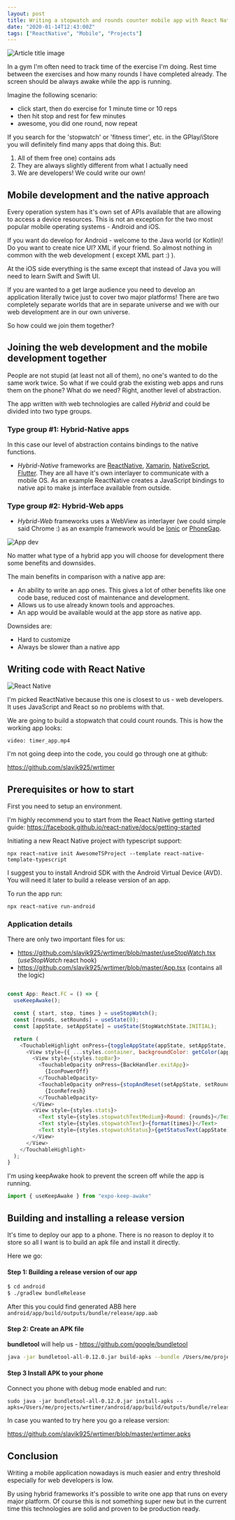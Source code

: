 ```yaml
---
layout: post
title: Writing a stopwatch and rounds counter mobile app with React Native
date: "2020-01-14T12:43:00Z"
tags: ["ReactNative", "Mobile", "Projects"]
---
```


![Article title image](/assets/concept-development-device-flat.jpg "Article title image")

In a gym I'm often need to track time of the exercise I'm doing. Rest time between the exercises and how many rounds I have completed already. The screen should be always awake while the app is running.

Imagine the following scenario:
- click start, then do exercise for 1 minute time or 10 reps
- then hit stop and rest for few minutes
- awesome, you did one round, now repeat

If you search for the 'stopwatch' or 'fitness timer', etc. in the GPlay/iStore you will definitely find many apps that doing this. But:

1. All of them free one) contains ads 
2. They are always slightly different from what I actually need
3. We are developers! We could write our own!

## Mobile development and the native approach

Every operation system has it's own set of APIs available that are allowing to access a device resources. This is not an exception for the two most popular mobile operating systems - Android and iOS.

If you want do develop for Android - welcome to the Java world (or Kotlin)! Do you want to create nice UI? XML if your friend. So almost nothing in common with the web development ( except XML part :) ).

At the iOS side everything is the same except that instead of Java you will need to learn Swift and Swift UI.

If you are wanted to a get large audience you need to develop an application literally twice just to cover two major platforms! There are two completely separate worlds that are in separate universe and we with our web development are in our own universe.

So how could we join them together?

## Joining the web development and the mobile development together

People are not stupid (at least not all of them), no one's wanted to do the same work twice. So what if we could grab the existing web apps and runs them on the phone? What do we need? Right, another level of abstraction.

The app written with web technologies are called *Hybrid* and could be divided into two type groups.

### Type group #1: Hybrid-Native apps

In this case our level of abstraction contains bindings to the native functions.

- _Hybrid-Native_ frameworks are [ReactNative](https://facebook.github.io/react-native), [Xamarin](https://dotnet.microsoft.com/apps/xamarin), [NativeScript](https://www.nativescript.org), [Flutter](https://flutter.dev/). They are all have it's own  interlayer to communicate with a mobile OS. As an example ReactNative creates a JavaScript bindings to native api to make js interface available from outside.

### Type group #2: Hybrid-Web apps

- _Hybrid-Web_ frameworks uses a WebView as interlayer (we could simple said Chrome :) as an example framework would be [Ionic](https://ionicframework.com/) or [PhoneGap](https://phonegap.com).

![App dev](/assets/appdev-infographic.png "App dev")

No matter what type of a hybrid app you will choose for development there some benefits and downsides.

The main benefits in comparison with a native app are:

- An ability to write an app ones. This gives a lot of other benefits like one code base, reduced cost of maintenance and development.
- Allows us to use already known tools and approaches.
- An app would be available would at the app store as native app.


Downsides are:
- Hard to customize
- Always be slower than a native app

## Writing code with React Native

![React Native](/assets/react-native-831x467.png "React Native")

I'm picked ReactNative because this one is closest to us - web developers. It uses JavaScript and React so no problems with that.

We are going to build a stopwatch that could count rounds.
This is how the working app looks:

`video: timer_app.mp4`

I'm not going deep into the code, you could go through one at github:

https://github.com/slavik925/wrtimer

## Prerequisites or how to start

First you need to setup an environment.

I'm highly recommend you to start from the React Native getting started guide:
https://facebook.github.io/react-native/docs/getting-started

Initiating a new React Native project with typescript support:

```
npx react-native init AwesomeTSProject --template react-native-template-typescript
```

I suggest you to install Android SDK with the Android Virtual Device (AVD). You will need it later to build a release version of an app.

To run the app run:

```
npx react-native run-android
```

### Application details

There are only two important files for us:

- https://github.com/slavik925/wrtimer/blob/master/useStopWatch.tsx (_useStopWatch_ react hook)
- https://github.com/slavik925/wrtimer/blob/master/App.tsx (contains all the logic)

```javascript

const App: React.FC = () => {
  useKeepAwake();

  const { start, stop, times } = useStopWatch();
  const [rounds, setRounds] = useState(0);
  const [appState, setAppState] = useState(StopWatchState.INITIAL);

  return (
    <TouchableHighlight onPress={toggleAppState(appState, setAppState, setRounds, start)} underlayColor="white">
      <View style={{ ...styles.container, backgroundColor: getColor(appState) }} >
        <View style={styles.topBar}>
          <TouchableOpacity onPress={BackHandler.exitApp}>
            {IconPowerOff}
          </TouchableOpacity>
          <TouchableOpacity onPress={stopAndReset(setAppState, setRounds, stop)}>
            {IconRefresh}
          </TouchableOpacity>
        </View>
        <View style={styles.stats}>
          <Text style={styles.stopwatchTextMedium}>Round: {rounds}</Text>
          <Text style={styles.stopwatchText}>{format(times)}</Text>
          <Text style={styles.stopwatchStatus}>{getStatusText(appState)}</Text>
        </View>
      </View>
    </TouchableHighlight>
  );
}
```

I'm using keepAwake hook to prevent the screen off while the app is running.

```javascript
import { useKeepAwake } from "expo-keep-awake"
```

## Building and installing a release version

It's time to deploy our app to a phone. There is no reason to deploy it to store so all I want is to build an apk file and install it directly.

Here we go:

#### Step 1: Building a release version of our app

```bash
$ cd android
$ ./gradlew bundleRelease
```

After this you could find generated ABB here
`android/app/build/outputs/bundle/release/app.aab`

#### Step 2: Create an APK file

**bundletool** will help us - https://github.com/google/bundletool

```bash
java -jar bundletool-all-0.12.0.jar build-apks --bundle /Users/me/projects/wrtimer/android/app/build/outputs/bundle/release/app.aab --output=/Users/me/projects/wrtimer/android/app/build/outputs/bundle/release/wrtimer.apks
```

#### Step 3 Install APK to your phone

Connect you phone with debug mode enabled and run:

```
sudo java -jar bundletool-all-0.12.0.jar install-apks --apks=/Users/me/projects/wrtimer/android/app/build/outputs/bundle/release/wrtimer.apks
```

In case you wanted to try here you go a release version:

https://github.com/slavik925/wrtimer/blob/master/wrtimer.apks

## Conclusion

Writing a mobile application nowadays is much easier and entry threshold especially for web developers is low.

By using hybrid frameworks it's possible to write one app that runs on every major platform. Of course this is not something super new but in the current time this technologies are solid and proven to be production ready.
